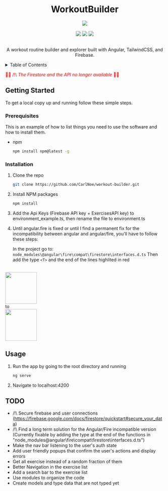 <div align="center">
  <h1 align="center">WorkoutBuilder</h3>
  <img src="https://user-images.githubusercontent.com/78510016/211168572-382d0e7c-887f-41c9-baee-44281cd8226a.png"/>
  <br/>
  <br/>
  <div align="center">
    <img src="https://img.shields.io/badge/Angular-DD0031?style=for-the-badge&logo=angular&logoColor=white"/>
    <img src="https://img.shields.io/badge/Tailwind%20CSS-38B2AC?style=for-the-badge&logo=tailwind-css&logoColor=white"/>
    <img src="https://img.shields.io/badge/Firebase-FFCA28?style=for-the-badge&logo=firebase&logoColor=black"/>
  </div>
  <br/>
  <p align="center">
    A workout routine builder and explorer built with Angular, TailwindCSS, and Firebase.
  </p>
</div>

<!-- TABLE OF CONTENTS -->
<details>
  <summary>Table of Contents</summary>
  <ol>
    <li>
        <a href="#getting-started">Getting Started</a>
        <ul>
            <li><a href="#prerequisites">Prerequisites</a></li>
            <li><a href="#installation">Installation</a></li>
        </ul>
    </li>
    <li><a href="#usage">Usage</a></li>
    <li><a href="#todo">TODO</a></li>
  </ol>
</details>

<!-- GETTING STARTED -->
<span style="color:red!important"> 🔴🔴 /!\ *The Firestore and the API no longer available* 🔴🔴 </span>
## Getting Started

To get a local copy up and running follow these simple steps.

### Prerequisites

This is an example of how to list things you need to use the software and how to install them.

- npm
  ```sh
  npm install npm@latest -g
  ```

### Installation

1. Clone the repo
   ```sh
   git clone https://github.com/CarlNoe/workout-builder.git
   ```
2. Install NPM packages
   ```sh
   npm install
   ```
3. Add the Api Keys (Firebase API key + ExercisesAPI key) to environment_example.ts, then rename the file to environment.ts

4. Until angular.fire is fixed or until I find a permanent fix for the incompatibility between angular and angular/fire,
   you'll have to follow these steps:

   In the project go to: `node_modules\@angular\fire\compat\firestore\interfaces.d.ts`
   Then add the type ```<T>``` and the end of the lines highlited in red
   <br/>
  <br/>
   <img src="https://user-images.githubusercontent.com/78510016/211215298-101334f6-5377-4efa-88be-4687bb9493ce.png" height="100px"/>
   <br/>
   to
   <br/>
   <img src="https://user-images.githubusercontent.com/78510016/211215311-f1df280a-2d42-4c36-89c7-41b72fb783ff.png" height="100px"/>

<!-- USAGE EXAMPLES -->

## Usage

1. Run the app by going to the root directory and running
   ```sh
   ng serve
   ```
2. Navigate to localhost:4200

<!-- ROADMAP -->

## TODO

- /!\ Secure firebase and user connections (https://firebase.google.com/docs/firestore/quickstart#secure_your_data)
- /!\ Find a long term solution for the Angular/Fire incompatible version
  (Currently fixable by adding the type <T> at the end of the functions in "node_modules\@angular\fire\compat\firestore\interfaces.d.ts")
- Make the nav bar listening to the user's auth state
- Add user friendly popups that confirm the user's actions and display errors
- Get all exercise instead of a random fraction of them
- Better Navigation in the exercise list
- Add a search bar to the exercise list
- Use modules to organize the code
- Create models and type data that are not typed yet
